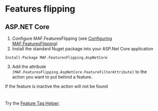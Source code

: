 # Features flipping
## ASP.NET Core

1. Configure MAF.FeaturesFlipping (see [Configuring MAF.FeaturesFlipping](../Configure.md))
2. Install the standard Nuget package into your ASP.Net Core application
```
Install-Package MAF.FeaturesFlipping.AspNetCore
```
3. Add the attribute `[MAF.FeaturesFlipping.AspNetCore.FeatureFilterAttribute]` to the action you want to put behind a feature.

If the feature is inactive the action will not be found


#
#
Try the [Feature Tag Helper](feature-tag-helper.md).